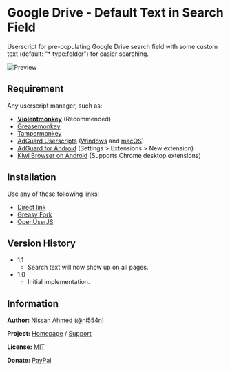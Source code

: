 # Google Drive - Default Text in Search Field

Userscript for pre-populating Google Drive search field with some custom text (default: "* type:folder") for easier searching.

![Preview](https://github.com/ni554n/userscripts/raw/master/.images/google-drive-default-text-in-search-field.png)

## Requirement

Any userscript manager, such as:

- [**Violentmonkey**](https://violentmonkey.github.io/get-it/) (Recommended)
- [Greasemonkey](https://addons.mozilla.org/en-US/firefox/addon/greasemonkey/)
- [Tampermonkey](https://www.tampermonkey.net/)
- [AdGuard Userscripts](https://kb.adguard.com/en/general/userscripts) ([Windows](https://kb.adguard.com/en/windows/features/extensions) and [macOS](https://kb.adguard.com/en/macos/features/extensions))
- [AdGuard for Android](https://adguard.com/en/adguard-android/overview.html) (Settings > Extensions > New extension)
- [Kiwi Browser on Android](https://play.google.com/store/apps/details?id=com.kiwibrowser.browser) (Supports Chrome desktop extensions)

## Installation

Use any of these following links:

- [Direct link](https://github.com/ni554n/userscripts/raw/master/google-drive/default-text-in-search-field/script.user.js)
- [Greasy Fork](https://greasyfork.org/en/scripts/433481-google-drive-default-text-in-search-field)
- [OpenUserJS](https://openuserjs.org/scripts/ni554n/Google_Drive_-_Default_Text_in_Search_Field)

## Version History

- 1.1
  - Search text will now show up on all pages.
- 1.0
  - Initial implementation.

## Information

**Author:** [Nissan Ahmed](https://ni554n.github.io) ([@ni554n](https://twitter.com/ni554n))

**Project:** [Homepage](https://github.com/ni554n/userscripts/) / [Support](https://github.com/ni554n/userscripts/issues)

**License:** [MIT](https://github.com/ni554n/userscripts/blob/master/LICENSE)

**Donate:** [PayPal](https://paypal.me/ni554n)
